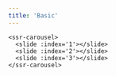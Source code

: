 ```yaml
---
title: 'Basic'
---
```


<ssr-carousel>
  <slide :index='1'></slide>
  <slide :index='2'></slide>
  <slide :index='3'></slide>
</ssr-carousel>

```vue
<ssr-carousel>
  <slide :index='1'></slide>
  <slide :index='2'></slide>
  <slide :index='3'></slide>
</ssr-carousel>
```
